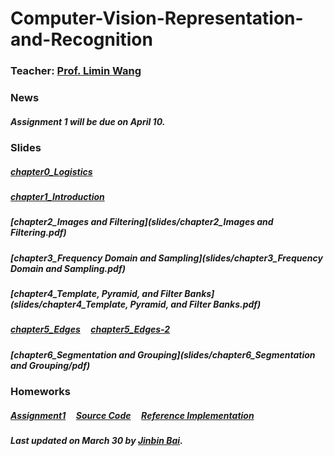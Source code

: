 # Computer-Vision-Representation-and-Recognition

### Teacher: [Prof. Limin Wang](http://wanglimin.github.io)


### News

##### Assignment 1 will be due on April 10.


### Slides

##### [chapter0_Logistics](slides/chapter0_Logistics.pdf)
##### [chapter1_Introduction](slides/chapter1_Introduction.pdf)
##### [chapter2_Images and Filtering](slides/chapter2_Images and Filtering.pdf)
##### [chapter3_Frequency Domain and Sampling](slides/chapter3_Frequency Domain and Sampling.pdf)
##### [chapter4_Template, Pyramid, and Filter Banks](slides/chapter4_Template, Pyramid, and Filter Banks.pdf)
##### [chapter5_Edges](slides/chapter5_Edges.pdf) &nbsp;&nbsp;&nbsp; [chapter5_Edges-2](slides/chapter5_Edges-2.pdf)
##### [chapter6_Segmentation and Grouping](slides/chapter6_Segmentation and Grouping/pdf)

### Homeworks

##### [Assignment1](assignment1/assignment1.pdf) &nbsp;&nbsp;&nbsp; [Source Code](assignment1/proj1.zip) &nbsp;&nbsp;&nbsp; [Reference Implementation](assignment1/proj1.zip)

  
  
  
##### Last updated on March 30 by [Jinbin Bai](https://noyii.github.io).
